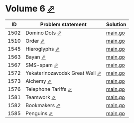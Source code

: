 # Volume 6 [⬀](https://acm.timus.ru/problemset.aspx?space=1&page=6)


| ID   | Problem statement                                                                    | Solution                |
|------|--------------------------------------------------------------------------------------|-------------------------|
| 1502 | Domino Dots [⬀](https://acm.timus.ru/problem.aspx?space=1&num=1502)                  | [main.go](1502/main.go) |
| 1510 | Order [⬀](https://acm.timus.ru/problem.aspx?space=1&num=1510)                        | [main.go](1510/main.go) |
| 1545 | Hieroglyphs [⬀](https://acm.timus.ru/problem.aspx?space=1&num=1545)                  | [main.go](1545/main.go) |
| 1563 | Bayan [⬀](https://acm.timus.ru/problem.aspx?space=1&num=1563)                        | [main.go](1563/main.go) |
| 1567 | SMS-spam [⬀](https://acm.timus.ru/problem.aspx?space=1&num=1567)                     | [main.go](1567/main.go) |
| 1572 | Yekaterinozavodsk Great Well [⬀](https://acm.timus.ru/problem.aspx?space=1&num=1572) | [main.go](1572/main.go) |
| 1573 | Alchemy [⬀](https://acm.timus.ru/problem.aspx?space=1&num=1573)                      | [main.go](1573/main.go) |
| 1576 | Telephone Tariffs [⬀](https://acm.timus.ru/problem.aspx?space=1&num=1576)            | [main.go](1576/main.go) |
| 1581 | Teamwork [⬀](https://acm.timus.ru/problem.aspx?space=1&num=1581)                     | [main.go](1581/main.go) |
| 1582 | Bookmakers [⬀](https://acm.timus.ru/problem.aspx?space=1&num=1582)                   | [main.go](1582/main.go) |
| 1585 | Penguins [⬀](https://acm.timus.ru/problem.aspx?space=1&num=1585)                     | [main.go](1585/main.go) |

